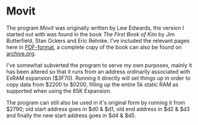 # Movit
The program *Movit* was originally written by Lew Edwards, the version I started out with was found in the book *The First Book of Kim* by Jim Butterfield, Stan Ockers and Eric Rehnke. I've included the relevant pages here in [PDF-format](https://github.com/tebl/RC-ONE/raw/master/software/examples/FBK-Movit/movit.pdf), a complete copy of the book can also be found on [archive.org](https://archive.org/details/The_First_Book_of_KIM).

I've somewhat subverted the program to serve my own purposes, mainly it has been altered so that it runs from an address ordinarily associated with ExRAM expansion ($3F70). Running it directly will set things up in order to copy data from $2200 to $0200, filling up the entire 5k static
RAM as supported when using the 65K Expansion.

The program can still also be used in it's original form by running it from $2790; old start address goes in $d0 & $d1, old end address in $d2 & $d3 and finally the new start address goes in $d4 & $d5.

